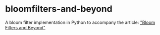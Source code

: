 # bloomfilters-and-beyond
A bloom filter implementation in Python to accompany the article: ["Bloom Filters and Beyond"](https://codeconfessions.substack.com/p/bloom-filters-and-beyond)
